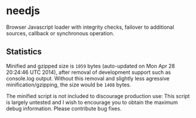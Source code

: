 needjs
======

Browser Javascript loader with integrity checks, failover to additional sources, callback or synchronous operation.

Statistics
------

Minified and gzipped size is `1059` bytes (auto-updated on Mon Apr 28 20:24:46 UTC 2014), after removal of development support such as console.log output. Without this removal and slightly less agressive minification/gzipping, the size would be `1408` bytes.

The minified script is not included to discourage production use: This script is largely untested and I wish to encourage you to obtain the maximum debug information. Please contribute bug fixes.


